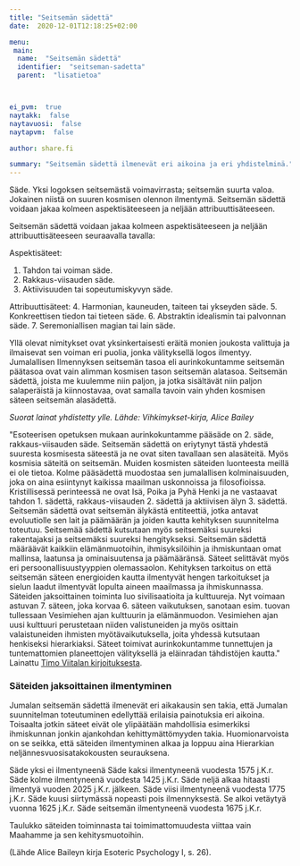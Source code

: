 ```yaml
---
title: "Seitsemän sädettä"
date:  2020-12-01T12:18:25+02:00

menu:
 main:
  name:  "Seitsemän sädettä"
  identifier:  "seitseman-sadetta"
  parent:  "lisatietoa"



ei_pvm:  true
naytakk:  false
naytavuosi:  false
naytapvm:  false

author: share.fi

summary: "Seitsemän sädettä ilmenevät eri aikoina ja eri yhdistelminä."
---
```

<p class="alustus">Säde. Yksi logoksen seitsemästä voimavirrasta; seitsemän suurta valoa. Jokainen niistä on suuren kosmisen olennon ilmentymä. Seitsemän sädettä voidaan jakaa kolmeen aspektisäteeseen ja neljään attribuuttisäteeseen.</p>



Seitsemän sädettä voidaan jakaa kolmeen aspektisäteeseen ja neljään attribuuttisäteeseen seuraavalla tavalla:

Aspektisäteet:
 1. Tahdon tai voiman säde.
 2. Rakkaus-viisauden säde. 
 3. Aktiivisuuden tai sopeutumiskyvyn säde.

Attribuuttisäteet:
  4. Harmonian, kauneuden, taiteen tai ykseyden säde.
  5. Konkreettisen tiedon tai tieteen säde.
  6. Abstraktin idealismin tai palvonnan säde. 
  7. Seremoniallisen magian tai lain säde.

Yllä olevat nimitykset ovat yksinkertaisesti eräitä monien joukosta valittuja ja ilmaisevat sen voiman eri puolia, jonka välityksellä logos ilmentyy. Jumalallisen Ilmennyksen seitsemän tasoa eli aurinkokuntamme seitsemän päätasoa ovat vain alimman kosmisen tason seitsemän alatasoa. Seitsemän sädettä, joista me kuulemme niin paljon, ja jotka sisältävät niin paljon salaperäistä ja kiinnostavaa, ovat samalla tavoin vain yhden kosmisen säteen seitsemän alasädettä.

*Suorat lainat yhdistetty ylle. Lähde: Vihkimykset-kirja, Alice Bailey*

"Esoteerisen opetuksen mukaan aurinkokuntamme pääsäde on 2. säde, rakkaus-viisauden säde. Seitsemän sädettä on eriytynyt tästä yhdestä suuresta kosmisesta säteestä ja ne ovat siten tavallaan sen alasäteitä. Myös kosmisia säteitä on seitsemän. Muiden kosmisten säteiden luonteesta meillä ei ole tietoa. Kolme pääsädettä muodostaa sen jumalallisen kolminaisuuden, joka on aina esiintynyt kaikissa maailman uskonnoissa ja filosofioissa. Kristillisessä perinteessä ne ovat Isä, Poika ja Pyhä Henki ja ne vastaavat tahdon 1. sädettä, rakkaus-viisauden 2. sädettä ja aktiivisen älyn 3. sädettä. Seitsemän sädettä ovat seitsemän älykästä entiteettiä, jotka antavat evoluutiolle sen lait ja päämäärän ja joiden kautta kehityksen suunnitelma toteutuu. Seitsemää sädettä kutsutaan myös seitsemäksi suureksi rakentajaksi ja seitsemäksi suureksi hengitykseksi. Seitsemän sädettä määräävät kaikkiin elämänmuotoihin, ihmisyksilöihin ja ihmiskuntaan omat mallinsa, laatunsa ja ominaisuutensa ja päämääränsä. Säteet selittävät myös eri persoonallisuustyyppien olemassaolon. Kehityksen tarkoitus on että seitsemän säteen energioiden kautta ilmentyvät hengen tarkoitukset ja sielun laadut ilmentyvät lopulta aineen maailmassa ja ihmiskunnassa. Säteiden jaksoittainen toiminta luo sivilisaatioita ja kulttuureja. Nyt voimaan astuvan 7. säteen, joka korvaa 6. säteen vaikutuksen, sanotaan esim. tuovan tullessaan Vesimiehen ajan kulttuurin ja elämänmuodon. Vesimiehen ajan uusi kulttuuri perustetaan niiden valistuneiden ja myös osittain valaistuneiden ihmisten myötävaikutuksella, joita yhdessä kutsutaan henkiseksi hierarkiaksi. Säteet toimivat aurinkokuntamme tunnettujen ja tuntemattomien planeettojen välityksellä ja eläinradan tähdistöjen kautta." Lainattu [Timo Viitalan kirjoituksesta](https://xit.fi/cl).

<div class="qna">

### Säteiden jaksoittainen ilmentyminen

Jumalan seitsemän sädettä ilmenevät eri aikakausin sen takia, että Jumalan suunnitelman toteutuminen edellyttää erilaisia painotuksia eri aikoina. Toisaalta jotkin säteet eivät ole ylipäätään mahdollisia esimerkiksi ihmiskunnan jonkin ajankohdan kehittymättömyyden takia. Huomionarvoista on se seikka, että säteiden ilmentyminen alkaa ja loppuu aina Hierarkian neljännesvuosisatakokousten seurauksena.



Säde yksi ei ilmentyneenä
Säde kaksi ilmentyneenä vuodesta 1575 j.K.r.
Säde kolme ilmentyneenä vuodesta 1425 j.K.r.
Säde neljä alkaa hitaasti ilmentyä vuoden
2025 j.K.r. jälkeen.
Säde viisi ilmentyneenä vuodesta 1775 j.K.r.
Säde kuusi siirtymässä nopeasti pois
ilmennyksestä.
Se alkoi vetäytyä vuonna 1625 j.K.r.
Säde seitsemän ilmentyneenä vuodesta 1675 j.K.r.

Taulukko säteiden toiminnasta tai toimimattomuudesta viittaa vain Maahamme ja sen kehitysmuotoihin.

(Lähde Alice Baileyn kirja Esoteric Psychology I, s. 26).
</div>

